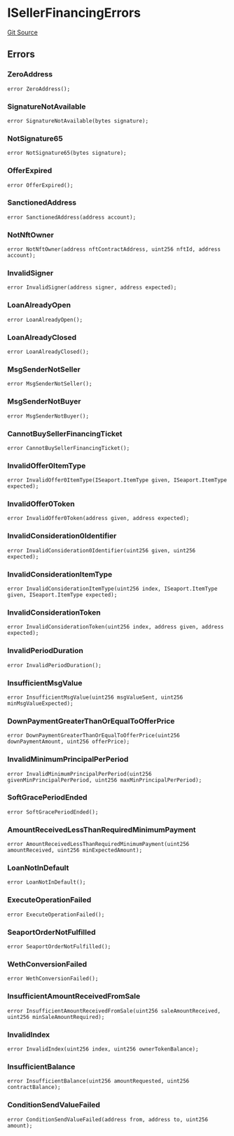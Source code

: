 # ISellerFinancingErrors
[Git Source](https://github.com/NiftyApes/sellerFinancing/blob/f6ca9d9e78c8f1005882d5e3953bf8db14722758/src/interfaces/sellerFinancing/ISellerFinancingErrors.sol)


## Errors
### ZeroAddress

```solidity
error ZeroAddress();
```

### SignatureNotAvailable

```solidity
error SignatureNotAvailable(bytes signature);
```

### NotSignature65

```solidity
error NotSignature65(bytes signature);
```

### OfferExpired

```solidity
error OfferExpired();
```

### SanctionedAddress

```solidity
error SanctionedAddress(address account);
```

### NotNftOwner

```solidity
error NotNftOwner(address nftContractAddress, uint256 nftId, address account);
```

### InvalidSigner

```solidity
error InvalidSigner(address signer, address expected);
```

### LoanAlreadyOpen

```solidity
error LoanAlreadyOpen();
```

### LoanAlreadyClosed

```solidity
error LoanAlreadyClosed();
```

### MsgSenderNotSeller

```solidity
error MsgSenderNotSeller();
```

### MsgSenderNotBuyer

```solidity
error MsgSenderNotBuyer();
```

### CannotBuySellerFinancingTicket

```solidity
error CannotBuySellerFinancingTicket();
```

### InvalidOffer0ItemType

```solidity
error InvalidOffer0ItemType(ISeaport.ItemType given, ISeaport.ItemType expected);
```

### InvalidOffer0Token

```solidity
error InvalidOffer0Token(address given, address expected);
```

### InvalidConsideration0Identifier

```solidity
error InvalidConsideration0Identifier(uint256 given, uint256 expected);
```

### InvalidConsiderationItemType

```solidity
error InvalidConsiderationItemType(uint256 index, ISeaport.ItemType given, ISeaport.ItemType expected);
```

### InvalidConsiderationToken

```solidity
error InvalidConsiderationToken(uint256 index, address given, address expected);
```

### InvalidPeriodDuration

```solidity
error InvalidPeriodDuration();
```

### InsufficientMsgValue

```solidity
error InsufficientMsgValue(uint256 msgValueSent, uint256 minMsgValueExpected);
```

### DownPaymentGreaterThanOrEqualToOfferPrice

```solidity
error DownPaymentGreaterThanOrEqualToOfferPrice(uint256 downPaymentAmount, uint256 offerPrice);
```

### InvalidMinimumPrincipalPerPeriod

```solidity
error InvalidMinimumPrincipalPerPeriod(uint256 givenMinPrincipalPerPeriod, uint256 maxMinPrincipalPerPeriod);
```

### SoftGracePeriodEnded

```solidity
error SoftGracePeriodEnded();
```

### AmountReceivedLessThanRequiredMinimumPayment

```solidity
error AmountReceivedLessThanRequiredMinimumPayment(uint256 amountReceived, uint256 minExpectedAmount);
```

### LoanNotInDefault

```solidity
error LoanNotInDefault();
```

### ExecuteOperationFailed

```solidity
error ExecuteOperationFailed();
```

### SeaportOrderNotFulfilled

```solidity
error SeaportOrderNotFulfilled();
```

### WethConversionFailed

```solidity
error WethConversionFailed();
```

### InsufficientAmountReceivedFromSale

```solidity
error InsufficientAmountReceivedFromSale(uint256 saleAmountReceived, uint256 minSaleAmountRequired);
```

### InvalidIndex

```solidity
error InvalidIndex(uint256 index, uint256 ownerTokenBalance);
```

### InsufficientBalance

```solidity
error InsufficientBalance(uint256 amountRequested, uint256 contractBalance);
```

### ConditionSendValueFailed

```solidity
error ConditionSendValueFailed(address from, address to, uint256 amount);
```

